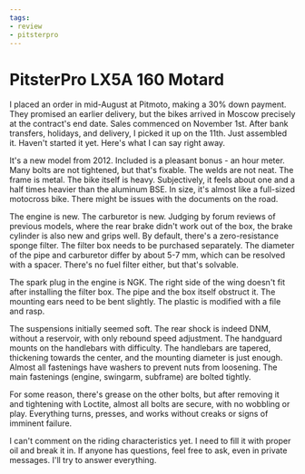```yaml
---
tags:
- review
- pitsterpro
---
```


# PitsterPro LX5A 160 Motard

I placed an order in mid-August at Pitmoto, making a 30% down payment. They promised an earlier delivery, but the bikes arrived in Moscow precisely at the contract's end date. Sales commenced on November 1st. After bank transfers, holidays, and delivery, I picked it up on the 11th. Just assembled it. Haven't started it yet. Here's what I can say right away.

It's a new model from 2012. Included is a pleasant bonus - an hour meter. Many bolts are not tightened, but that's fixable. The welds are not neat. The frame is metal. The bike itself is heavy. Subjectively, it feels about one and a half times heavier than the aluminum BSE. In size, it's almost like a full-sized motocross bike. There might be issues with the documents on the road.

The engine is new. The carburetor is new. Judging by forum reviews of previous models, where the rear brake didn't work out of the box, the brake cylinder is also new and grips well. By default, there's a zero-resistance sponge filter. The filter box needs to be purchased separately. The diameter of the pipe and carburetor differ by about 5-7 mm, which can be resolved with a spacer. There's no fuel filter either, but that's solvable.

The spark plug in the engine is NGK. The right side of the wing doesn't fit after installing the filter box. The pipe and the box itself obstruct it. The mounting ears need to be bent slightly. The plastic is modified with a file and rasp.

The suspensions initially seemed soft. The rear shock is indeed DNM, without a reservoir, with only rebound speed adjustment. The handguard mounts on the handlebars with difficulty. The handlebars are tapered, thickening towards the center, and the mounting diameter is just enough. Almost all fastenings have washers to prevent nuts from loosening. The main fastenings (engine, swingarm, subframe) are bolted tightly.

For some reason, there's grease on the other bolts, but after removing it and tightening with Loctite, almost all bolts are secure, with no wobbling or play. Everything turns, presses, and works without creaks or signs of imminent failure.

I can't comment on the riding characteristics yet. I need to fill it with proper oil and break it in. If anyone has questions, feel free to ask, even in private messages. I'll try to answer everything.
